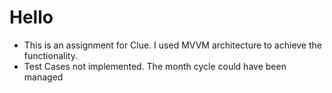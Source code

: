 # Hello

- This is an assignment for Clue. I used MVVM architecture to achieve the functionality.
- Test Cases not implemented. The month cycle could have been managed
